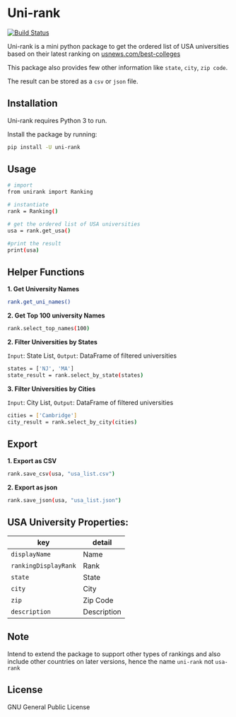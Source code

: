 # Uni-rank

[![Build Status](https://www.travis-ci.com/nahid18/uni-rank.svg?branch=main)](https://www.travis-ci.com/nahid18/uni-rank)

Uni-rank is a mini python package to get the ordered list of USA universities based on their latest ranking on [usnews.com/best-colleges](https://usnews.com/best-colleges)

This package also provides few other information like `state`, `city`, `zip code`.

The result can be stored as a `csv` or `json` file.

Installation
----

Uni-rank requires Python 3 to run. 

Install the package by running:
```sh
pip install -U uni-rank
```

Usage
----
```sh
# import
from unirank import Ranking

# instantiate
rank = Ranking()

# get the ordered list of USA universities
usa = rank.get_usa()

#print the result
print(usa)
```

Helper Functions
----

**1. Get University Names**
```sh
rank.get_uni_names()
```

**2. Get Top 100 university Names**
```sh
rank.select_top_names(100)
```

**2. Filter Universities by States**

`Input`: State List, 
`Output`: DataFrame of filtered universities

```sh
states = ['NJ', 'MA']
state_result = rank.select_by_state(states)
```

**3. Filter Universities by Cities**

`Input`: City List, 
`Output`: DataFrame of filtered universities

```sh
cities = ['Cambridge']
city_result = rank.select_by_city(cities)
```

Export
----

**1. Export as CSV**
```sh
rank.save_csv(usa, "usa_list.csv")
```

**2. Export as json**
```sh
rank.save_json(usa, "usa_list.json")
```


USA University Properties:
----
key | detail
--- | ---
`displayName` | Name
``rankingDisplayRank`` | Rank
`state` | State
`city` | City
`zip` | Zip Code
`description` | Description


Note
----
Intend to extend the package to support other types of rankings and also include other countries on later versions, hence the name `uni-rank` not `usa-rank`

License
----

GNU General Public License
